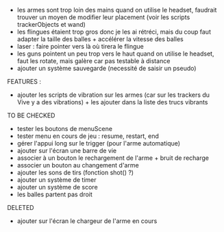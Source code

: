 - les armes sont trop loin des mains quand on utilise le headset, faudrait trouver un moyen de modifier leur placement (voir les scripts trackerObjects et wand)
- les flingues étaient trop gros donc je les ai rétréci, mais du coup faut adapter la taille des balles + accélérer la vitesse des balles
- laser : faire pointer vers là où tirera le flingue
- les guns pointent un peu trop vers le haut quand on utilise le headset, faut les rotate, mais galère car pas testable à distance
- ajouter un système sauvegarde (necessité de saisir un pseudo)

FEATURES :
- ajouter les scripts de vibration sur les armes (car sur les trackers du Vive y a des vibrations) + les ajouter dans la liste des trucs vibrants

TO BE CHECKED
- tester les boutons de menuScene
- tester menu en cours de jeu : resume, restart, end
- gérer l'appui long sur le trigger (pour l'arme automatique)
- ajouter sur l'écran une barre de vie
- associer à un bouton le rechargement de l'arme + bruit de recharge
- associer un bouton au changement d'arme
- ajouter les sons de tirs (fonction shot() ?)
- ajouter un système de timer
- ajouter un système de score
- les balles partent pas droit

DELETED
- ajouter sur l'écran le chargeur de l'arme en cours
